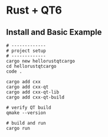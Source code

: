 
# Rust + QT6

## Install and Basic Example
```
# -------------
# project setup
# -------------
cargo new hellorustqtcargo
cd hellorustqtcargo
code .

cargo add cxx
cargo add cxx-qt
cargo add cxx-qt-lib
cargo add cxx-qt-build

# verify QT build
qmake --version

# build and run
cargo run
